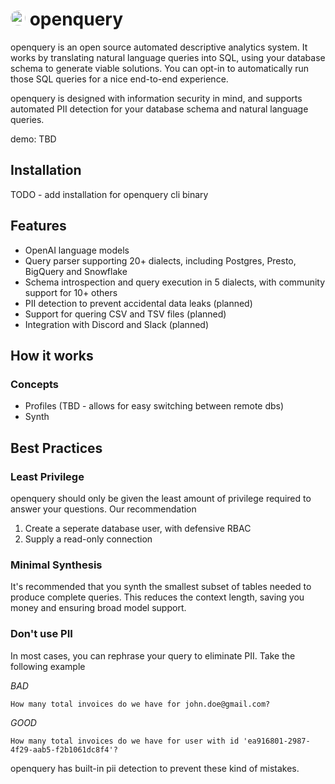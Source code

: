 # <img style="background:white; border-radius: 12px;" src="https://user-images.githubusercontent.com/12688453/229330427-fc12979a-443d-43c7-8e3f-2938cd5e3b78.png"  width="24" height="24"> openquery

openquery is an open source automated descriptive analytics system. It works by translating natural language queries into SQL, using your database schema to generate viable solutions. You can opt-in to automatically run those SQL queries for a nice end-to-end experience.

openquery is designed with information security in mind, and supports automated PII detection for your database schema and natural language queries.

demo: TBD

## Installation

TODO - add installation for openquery cli binary

## Features

- OpenAI language models
- Query parser supporting 20+ dialects, including Postgres, Presto, BigQuery and Snowflake
- Schema introspection and query execution in 5 dialects, with community support for 10+ others
- PII detection to prevent accidental data leaks (planned)
- Support for quering CSV and TSV files (planned)
- Integration with Discord and Slack (planned)

## How it works

### Concepts

- Profiles (TBD - allows for easy switching between remote dbs)
- Synth

## Best Practices

### Least Privilege

openquery should only be given the least amount of privilege required to answer your questions. Our recommendation

1. Create a seperate database user, with defensive RBAC
2. Supply a read-only connection

### Minimal Synthesis

It's recommended that you synth the smallest subset of tables needed to produce complete queries. This reduces the context length, saving you money and ensuring broad model support. 

### Don't use PII

In most cases, you can rephrase your query to eliminate PII. Take the following example

_BAD_
```
How many total invoices do we have for john.doe@gmail.com?
```

_GOOD_
```
How many total invoices do we have for user with id 'ea916801-2987-4f29-aab5-f2b1061dc8f4'?
```

openquery has built-in pii detection to prevent these kind of mistakes.
